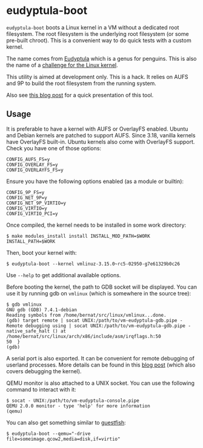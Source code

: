 eudyptula-boot
==============

`eudyptula-boot` boots a Linux kernel in a VM without a dedicated root
filesystem. The root filesystem is the underlying root filesystem (or
some pre-built chroot). This is a convenient way to do quick tests
with a custom kernel.

The name comes from [Eudyptula][] which is a genus for penguins. This
is also the name of a [challenge for the Linux kernel][].

This utility is aimed at development only. This is a hack. It relies
on AUFS and 9P to build the root filesystem from the running system.

[Eudyptula]: http://en.wikipedia.org/wiki/Eudyptula
[challenge for the Linux kernel]: http://eudyptula-challenge.org/

Also see
[this blog post](http://vincent.bernat.im/en/blog/2014-eudyptula-boot.html)
for a quick presentation of this tool.

Usage
-----

It is preferable to have a kernel with AUFS or OverlayFS
enabled. Ubuntu and Debian kernels are patched to support AUFS. Since
3.18, vanilla kernels have OverlayFS built-in. Ubuntu kernels also
come with OverlayFS support. Check you have one of those options:

    CONFIG_AUFS_FS=y
    CONFIG_OVERLAY_FS=y
    CONFIG_OVERLAYFS_FS=y

Ensure you have the following options enabled (as a module or builtin):

    CONFIG_9P_FS=y
    CONFIG_NET_9P=y
    CONFIG_NET_9P_VIRTIO=y
    CONFIG_VIRTIO=y
    CONFIG_VIRTIO_PCI=y

Once compiled, the kernel needs to be installed in some work directory:

    $ make modules_install install INSTALL_MOD_PATH=$WORK INSTALL_PATH=$WORK

Then, boot your kernel with:

    $ eudyptula-boot --kernel vmlinuz-3.15.0~rc5-02950-g7e61329b0c26

Use `--help` to get additional available options.

Before booting the kernel, the path to GDB socket will be
displayed. You can use it by running gdb on `vmlinux` (which is
somewhere in the source tree):

    $ gdb vmlinux
    GNU gdb (GDB) 7.4.1-debian
    Reading symbols from /home/bernat/src/linux/vmlinux...done.
    (gdb) target remote | socat UNIX:/path/to/vm-eudyptula-gdb.pipe -
    Remote debugging using | socat UNIX:/path/to/vm-eudyptula-gdb.pipe -
    native_safe_halt () at /home/bernat/src/linux/arch/x86/include/asm/irqflags.h:50
    50  }
    (gdb)

A serial port is also exported. It can be convenient for remote
debugging of userland processes. More details can be found in this
[blog post][] (which also covers debugging the kernel).

[blog post]: http://vincent.bernat.im/en/blog/2012-network-lab-kvm.html

QEMU monitor is also attached to a UNIX socket. You can use the
following command to interact with it:

    $ socat - UNIX:/path/to/vm-eudyptula-console.pipe
    QEMU 2.0.0 monitor - type 'help' for more information
    (qemu)

You can also get something similar to [guestfish][]:

    $ eudyptula-boot --qemu="-drive file=someimage.qcow2,media=disk,if=virtio"

[guestfish]: http://libguestfs.org/guestfish.1.html
